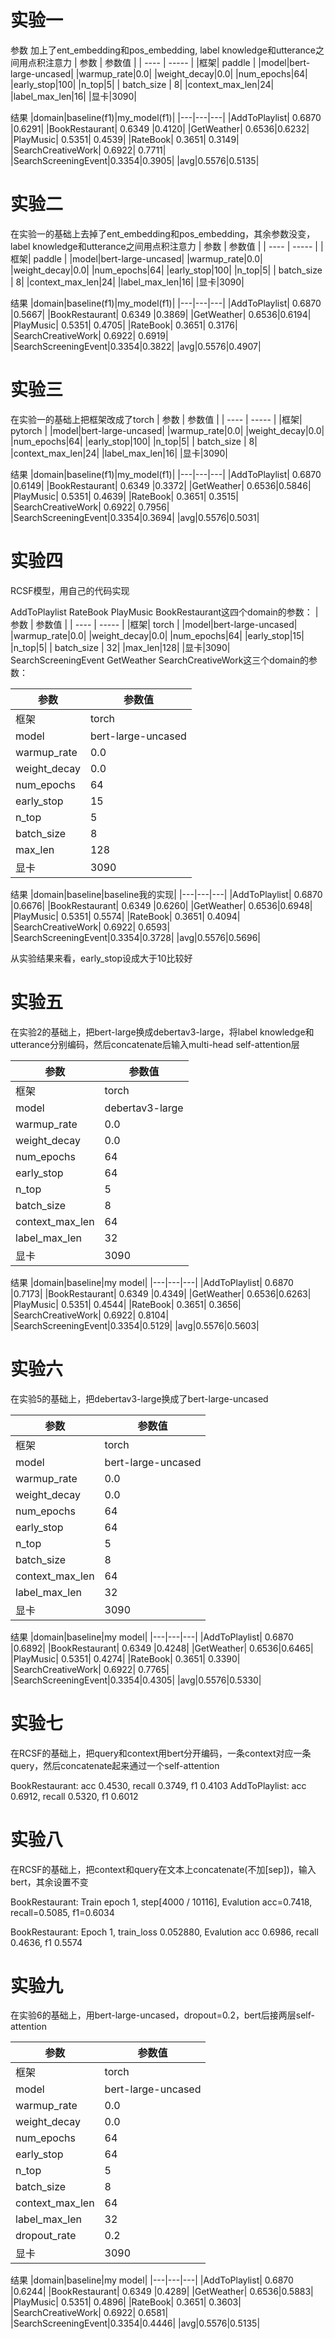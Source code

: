 # 实验一
参数
加上了ent_embedding和pos_embedding, label knowledge和utterance之间用点积注意力
| 参数 | 参数值 |
| ---- | ----- |
|框架| paddle |
|model|bert-large-uncased|
|warmup_rate|0.0|
|weight_decay|0.0|
|num_epochs|64|
|early_stop|100|
|n_top|5|
| batch_size | 8|
|context_max_len|24|
|label_max_len|16|
|显卡|3090|

结果
|domain|baseline(f1)|my_model(f1)|
|---|---|---|
|AddToPlaylist| 0.6870 |0.6291|
|BookRestaurant| 0.6349 |0.4120|
|GetWeather| 0.6536|0.6232|
|PlayMusic| 0.5351| 0.4539|
|RateBook| 0.3651| 0.3149|
|SearchCreativeWork| 0.6922| 0.7711|
|SearchScreeningEvent|0.3354|0.3905|
|avg|0.5576|0.5135|

# 实验二
在实验一的基础上去掉了ent_embedding和pos_embedding，其余参数没变，label knowledge和utterance之间用点积注意力
| 参数 | 参数值 |
| ---- | ----- |
|框架| paddle |
|model|bert-large-uncased|
|warmup_rate|0.0|
|weight_decay|0.0|
|num_epochs|64|
|early_stop|100|
|n_top|5|
| batch_size | 8|
|context_max_len|24|
|label_max_len|16|
|显卡|3090|

结果
|domain|baseline(f1)|my_model(f1)|
|---|---|---|
|AddToPlaylist| 0.6870 |0.5667|
|BookRestaurant| 0.6349 |0.3869|
|GetWeather| 0.6536|0.6194|
|PlayMusic| 0.5351| 0.4705|
|RateBook| 0.3651| 0.3176|
|SearchCreativeWork| 0.6922| 0.6919|
|SearchScreeningEvent|0.3354|0.3822|
|avg|0.5576|0.4907|

# 实验三
在实验一的基础上把框架改成了torch
| 参数 | 参数值 |
| ---- | ----- |
|框架| pytorch |
|model|bert-large-uncased|
|warmup_rate|0.0|
|weight_decay|0.0|
|num_epochs|64|
|early_stop|100|
|n_top|5|
| batch_size | 8|
|context_max_len|24|
|label_max_len|16|
|显卡|3090|

结果
|domain|baseline(f1)|my_model(f1)|
|---|---|---|
|AddToPlaylist| 0.6870 |0.6149|
|BookRestaurant| 0.6349 |0.3372|
|GetWeather| 0.6536|0.5846|
|PlayMusic| 0.5351| 0.4639|
|RateBook| 0.3651| 0.3515|
|SearchCreativeWork| 0.6922| 0.7956|
|SearchScreeningEvent|0.3354|0.3694|
|avg|0.5576|0.5031|

# 实验四
RCSF模型，用自己的代码实现

AddToPlaylist RateBook PlayMusic BookRestaurant这四个domain的参数：
| 参数 | 参数值 |
| ---- | ----- |
|框架| torch |
|model|bert-large-uncased|
|warmup_rate|0.0|
|weight_decay|0.0|
|num_epochs|64|
|early_stop|15|
|n_top|5|
| batch_size | 32|
|max_len|128|
|显卡|3090|
SearchScreeningEvent GetWeather SearchCreativeWork这三个domain的参数：

| 参数 | 参数值 |
| ---- | ----- |
|框架| torch |
|model|bert-large-uncased|
|warmup_rate|0.0|
|weight_decay|0.0|
|num_epochs|64|
|early_stop|15|
|n_top|5|
| batch_size | 8|
|max_len|128|
|显卡|3090|

结果
|domain|baseline|baseline我的实现|
|---|---|---|
|AddToPlaylist| 0.6870 |0.6676|
|BookRestaurant| 0.6349 |0.6260|
|GetWeather| 0.6536|0.6948|
|PlayMusic| 0.5351| 0.5574|
|RateBook| 0.3651| 0.4094|
|SearchCreativeWork| 0.6922| 0.6593|
|SearchScreeningEvent|0.3354|0.3728|
|avg|0.5576|0.5696|

从实验结果来看，early_stop设成大于10比较好

# 实验五

在实验2的基础上，把bert-large换成debertav3-large，将label knowledge和utterance分别编码，然后concatenate后输入multi-head self-attention层

| 参数 | 参数值 |
| ---- | ----- |
|框架| torch |
|model|debertav3-large|
|warmup_rate|0.0|
|weight_decay|0.0|
|num_epochs|64|
|early_stop|64|
|n_top|5|
| batch_size | 8|
|context_max_len|64|
|label_max_len|32|
|显卡|3090|

结果
|domain|baseline|my model|
|---|---|---|
|AddToPlaylist| 0.6870 |0.7173|
|BookRestaurant| 0.6349 |0.4349|
|GetWeather| 0.6536|0.6263|
|PlayMusic| 0.5351| 0.4544|
|RateBook| 0.3651| 0.3656|
|SearchCreativeWork| 0.6922| 0.8104|
|SearchScreeningEvent|0.3354|0.5129|
|avg|0.5576|0.5603|


# 实验六

在实验5的基础上，把debertav3-large换成了bert-large-uncased

| 参数 | 参数值 |
| ---- | ----- |
|框架| torch |
|model|bert-large-uncased|
|warmup_rate|0.0|
|weight_decay|0.0|
|num_epochs|64|
|early_stop|64|
|n_top|5|
| batch_size | 8|
|context_max_len|64|
|label_max_len|32|
|显卡|3090|

结果
|domain|baseline|my model|
|---|---|---|
|AddToPlaylist| 0.6870 |0.6892|
|BookRestaurant| 0.6349 |0.4248|
|GetWeather| 0.6536|0.6465|
|PlayMusic| 0.5351| 0.4274|
|RateBook| 0.3651| 0.3390|
|SearchCreativeWork| 0.6922| 0.7765|
|SearchScreeningEvent|0.3354|0.4305|
|avg|0.5576|0.5330|

# 实验七

在RCSF的基础上，把query和context用bert分开编码，一条context对应一条query，然后concatenate起来通过一个self-attention

BookRestaurant: acc 0.4530, recall 0.3749, f1 0.4103
AddToPlaylist: acc 0.6912, recall 0.5320, f1 0.6012


# 实验八

在RCSF的基础上，把context和query在文本上concatenate(不加[sep])，输入bert，其余设置不变

BookRestaurant: Train epoch 1, step[4000 / 10116], Evalution acc=0.7418, recall=0.5085, f1=0.6034

BookRestaurant: Epoch 1, train_loss 0.052880, Evalution acc 0.6986, recall 0.4636, f1 0.5574

# 实验九

在实验6的基础上，用bert-large-uncased，dropout=0.2，bert后接两层self-attention

| 参数 | 参数值 |
| ---- | ----- |
|框架| torch |
|model|bert-large-uncased|
|warmup_rate|0.0|
|weight_decay|0.0|
|num_epochs|64|
|early_stop|64|
|n_top|5|
| batch_size | 8|
|context_max_len|64|
|label_max_len|32|
|dropout_rate|0.2|
|显卡|3090|

结果
|domain|baseline|my model|
|---|---|---|
|AddToPlaylist| 0.6870 |0.6244|
|BookRestaurant| 0.6349 |0.4289|
|GetWeather| 0.6536|0.5883|
|PlayMusic| 0.5351| 0.4896|
|RateBook| 0.3651| 0.3603|
|SearchCreativeWork| 0.6922| 0.6581|
|SearchScreeningEvent|0.3354|0.4446|
|avg|0.5576|0.5135|